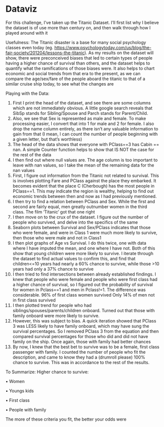 # Dataviz
For this challenge, I’ve taken up the Titanic Dataset. I’ll first list why I believe the dataset is of use more than century on, and then walk through how I played around with it

Usefulness:
The Titanic disaster is a base for many social psychology classes even today (eg. https://www.psychologytoday.com/us/blog/the-fair-society/201204/lessons-the-titanic). As my results on the dataset will show, there were preconceived biases that led to certain types of people having a higher chance of survival than others, and the dataset helps to quantify what the ramifications of those biases were. It also helps to chart economic and social trends from that era to the present, as we can compare the age/sex/fare of the people aboard the titanic to that of a similar cruise ship today, to see what the changes are

Playing with the Data:

1.	First I print the head of the dataset, and see there are some columns which are not immediately obvious. A little google search reveals that SibSp stands for Sibling/Spouse and Parch stands for Parent/Child. 
2.	Also, we see that Sex is represented as male and female. To make processing easier, I convert that into 1 for male and 2 for female. I also drop the name column entirely, as there isn’t any valuable information to gain from that (I mean, I can count the number of people beginning with a given letter, but that’s worthless)
3.	The head of the data shows that everyone with PClass==3 has Cabin == nan. A simple Counter function helps to show that IS NOT the case for the rest of the data
4.	I then find out where null values are. The age column is too important to leave with nan values, so I take the mean of the remaining data for the nan values
5.	First, I figure out information from the Titanic not related to survival. This is involves plotting Fare and PClass against the place they embarked. It becomes evident that the place C (Cherbough) has the most people in PClass==1. This may indicate the region is wealthy, helping to find out economic trends between then and now as I had previously mentioned.
6.	I then try to find a relation between PClass and Sex. While the first and second are fairly equal, men greatly outnumber women in the third class. The film ‘Titanic’ got that one right
7.	I then move on to the crux of the dataset. I figure out the number of people who survived, and delve into the specifics of the same
8.	Seaborn plots between Survival and Sex/PClass indicates that those who were female, and were in Class 1 were much more likely to survive, then those who were male and not in Class1
9.	I then plot graphs of Age vs Survival. I do this twice, one with data where I have imputed the mean, and one where I have not. Both of this show that young children were more likely to survive. I iterate through the dataset to find actual values to confirm this, and find that children<=10 years had nearly a 60% chance to survive, while those >10 years had only a 37% chance to survive
10.	I then tried to find intersections between already established findings. I knew that people who were female and people who were first class had a higher chance of survival, so I figured out the probability of survival for women in Pclass==1 and men in Pclass!=1. The difference was considerable.
96% of first class women survived
Only 14% of men not in first class survived
11.	I then plotted trend for people who had siblings/spouses/parents/children onboard. Turned out that those with family onboard were more likely to survive.
12.	However, this was subject to bias. A quick iteration showed that PClass 3 was LESS likely to have family onboard, which may have sung the survival percentages. So I removed PClass 3 from the equation and then compared survival percentages for those who did and did not have family on the ship. Once again, those with family had better chances
13.	By now, I knew that the best bet to survive was to be a female, first class passenger with family. I counted the number of people who fit the description, and came to know they had a (drumroll please) 100% chance to survive. This was in accordance to the rest of the results.

To Summarize:
Higher chance to survive:

•	Women

•	Youngs kids

•	First class

•	People with family

The more of these criteria you fit, the better your odds were
      




